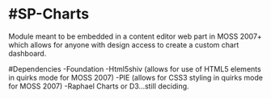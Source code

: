 #SP-Charts
=========
Module meant to be embedded in a content editor web part in MOSS 2007+ which allows for anyone with design access to create a custom chart dashboard.

#Dependencies
-Foundation
-Html5shiv (allows for use of HTML5 elements in quirks mode for MOSS 2007)
-PIE (allows for CSS3 styling in quirks mode for MOSS 2007)
-Raphael Charts or D3...still deciding.  
